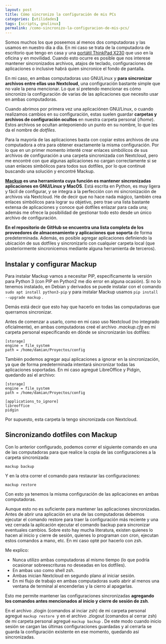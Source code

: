 ```yaml
---
layout: post
title: Cómo sincronizo la configuración de mis PCs
categories: [utilidades]
tags: [scripts, gnulinux]
permalink: /como-sincronizo-la-configuracion-de-mis-pcs/
---
```


Somos muchos los que poseemos al menos dos computadoras y las usamos en nuestro día a día. En mi caso se trata de la computadora de escritorio que tengo en casa y una [portátil ThinkPad X230]() que uso en la oficina y en movilidad. Cuando esto ocurre es posible que nos interese mantener sincronizados archivos, atajos de teclado, configuraciones de aplicaciones o inclusive habrá quien sincronice el fondo de pantalla.

En mi caso, en ambas computadoras uso GNU/Linux y **para sincronizar archivos entre ellas uso Nextcloud**, una configuración bastante simple que no vale la pena mencionar. Lo que sí pretendo mencionar es cómo sincronizo la configuración de varias de las aplicaciones que necesito usar en ambas computadoras.

Cuando abrimos por primera vez una aplicaciónen GNU/Linux, o cuando realizamos cambios en su configuración, estas suelen guardar **carpetas y archivos de configuración ocultos** en nuestra carpeta personal (*/home*). Estos archivos se ocultan anteponiendo un punto en su nombre, lo que les da el nombre de *dotfiles*.

Para la mayoría de las aplicaciones basta con copiar estos archivos de una computadora a otra para obtener exactamente la misma configuración. Por lo que en un primer momento intenté crear enlaces simbólicos de sus archivos de configuración a una carpeta sincronizada con Nextcloud, pero me encontré con que algunas aplicaciones no cargan correctamente si se usan enlaces simbólicos para todos sus dotfiles, por lo que continué buscando una solución y encontré Mackup.

**[Mackup](https://github.com/lra/mackup) es una herramienta cuya función es mantener sincronizadas aplicaciones en GNU/Linux y MacOS**. Está escrita en Python, es muy ligera y fácil de configurar, y se integra a la perfección con mi sincronización de archivos vía Nextcloud. He de decir que no hace nada mágico, también crea enlaces simbólicos para lograr su objetivo, pero trae una lista bastante extensa de aplicaciones y conoce qué dotfiles enlazar para cada una; además me ofrece la posibilidad de gestionar todo esto desde un único archivo de configuración.

**En el repositorio de GitHub se encuentra una lista completa de los proveedores de almacenamiento y aplicaciones que soporta** de forma predeterminada. Además, es posible agregar aplicaciones definiendo la ubicación de sus dotfiles y sincronizarlo con cualquier carpeta local (que posteriormente sincronicemos mediante alguna herramienta de terceros).

## Instalar y configurar Mackup

Para instalar Mackup vamos a necesitar PIP, específicamente la versión para Python 3 (con PIP en Python2 me dio error en alguna ocasión). Si no lo tenemos instalado, en Debian y derivados se puede instalar con el comando `sudo apt install python3-pip`  y para instalar Mackup usamos `pip install --upgrade mackup` .

Demás está decir que esto hay que hacerlo en todas las computadoras que querramos sincronizar.

Antes de comenzar a usarlo, como en mi caso uso Nextcloud (no integrado oficialmente), en ambas computadoras creé el archivo *.mackup.cfg* en mi carpeta personal especificando en dónde se sincronizarán los dotfiles:

``` 
[storage]
engine = file_system
path = /home/damian/Proyectos/config
```

También podemos agregar aquí aplicaciones a ignorar en la sincronización, ya que de forma predeterminada intentará sincronizar todas las aplicaciones soportadas. En mi caso agregué LibreOffice y Pidgin, quedando así el archivo:

```
[storage]
engine = file_system
path = /home/damian/Proyectos/config

[applications_to_ignore]
libreoffice
pidgin
```

Por supuesto, esta carpeta la tengo sincronizada con Nextcloud.

## Sincronizando dotfiles con Mackup

Con lo anterior configurado, podemos correr el siguiente comando en una de las computadoras para que realice la copia de las configuraciones a la carpeta sincronizada:

`mackup backup`

Y en la otra correr el comando para restaurar las configuraciones:

`mackup restore`

Con esto ya tenemos la misma configuración de las aplicaciones en ambas computadoras.

Aunque esto no es suficiente para mantener las aplicaciones sincronizadas. Antes de abrir una aplicación en una de las computadoras debemos ejecutar el comando restore para traer la configuración más reciente y una vez cerrada la aplicación ejecutar el comando backup para sincronizar eventuales cambios. Sobre esto hay mucha literatura, existen quienes lo hacen al inicio y cierre de sesión, quienes lo programan con cron, ejecutan estos comandos a mano, etc. En mi caso opté por hacerlo con zsh.

Me explico:

* Nunca utilizo ambas computadoras al mismo tiempo (lo que podría ocasionar sobreescrituras no deseadas en los dotfiles).
* En ambas uso como shell zsh.
* Ambas inician Nextcloud en segundo plano al iniciar sesión.
*  En mi flujo de trabajo en ambas computadoras suelo abrir al menos una ventana de terminal al encenderlas y la cierro al apagarlas.

Esto me permite mantener las configuraciones sincronizadas **agregando los comandos antes mencionados al inicio y cierre de sesión de zsh**.

En el archivo .zlogin (comandos al inciar zsh) de mi carpeta personal agregué ```mackup restore ```y en el archivo .zlogout (comandos al cerrar zsh) de mi carpeta personal agregué ```mackup backup``` . De este modo cuando inicio sesión se cargan las últimas configuraciones guardadas y al cerrarla se guarda la configuración existente en ese momento, quedando así sincronizadas.


